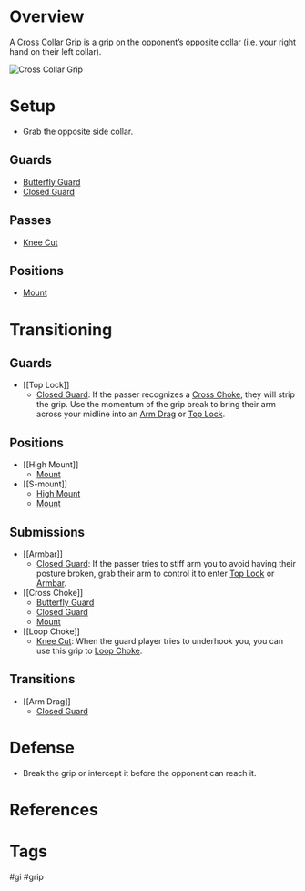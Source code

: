# Overview
A <u>Cross Collar Grip</u> is a grip on the opponent’s opposite collar (i.e. your right hand on their left collar).

![Cross Collar Grip](https://keenanonline.com/wp-content/uploads/2018/12/Cross-Grip-on-the-Collar-01.jpg)
# Setup
- Grab the opposite side collar.
## Guards
- [Butterfly Guard](obsidian://open?vault=Obsidian-BJJ-Notes&file=Guards%2FButterfly%20Guard)
- [Closed Guard](obsidian://open?vault=Obsidian-BJJ-Notes&file=Guards%2FClosed%20Guard)
## Passes
- [Knee Cut](obsidian://open?vault=Obsidian-BJJ-Notes&file=Guard%20Passes%2FKnee%20Cut)
## Positions
- [Mount](obsidian://open?vault=Obsidian-BJJ-Notes&file=Positions%2FMount)
# Transitioning
## Guards
- [[Top Lock]]
	- [Closed Guard](obsidian://open?vault=Obsidian-BJJ-Notes&file=Guards%2FClosed%20Guard): If the passer recognizes a [Cross Choke](obsidian://open?vault=Obsidian-BJJ-Notes&file=Submissions%2FCross%20Choke), they will strip the grip. Use the momentum of the grip break to bring their arm across your midline into an [Arm Drag](obsidian://open?vault=Obsidian-BJJ-Notes&file=Transitions%2FArm%20Drag) or [Top Lock](obsidian://open?vault=Obsidian-BJJ-Notes&file=Guards%2FTop%20Lock).
## Positions
- [[High Mount]]
	- [Mount](obsidian://open?vault=Obsidian-BJJ-Notes&file=Positions%2FMount)
- [[S-mount]]
	- [High Mount](obsidian://open?vault=Obsidian-BJJ-Notes&file=Positions%2FHigh%20Mount)
	- [Mount](obsidian://open?vault=Obsidian-BJJ-Notes&file=Positions%2FMount)
## Submissions
- [[Armbar]]
	- [Closed Guard](obsidian://open?vault=Obsidian-BJJ-Notes&file=Guards%2FClosed%20Guard): If the passer tries to stiff arm you to avoid having their posture broken, grab their arm to control it to enter [Top Lock](obsidian://open?vault=Obsidian-BJJ-Notes&file=Guards%2FTop%20Lock) or [Armbar](obsidian://open?vault=Obsidian-BJJ-Notes&file=Submissions%2FArmbar).
- [[Cross Choke]]
	- [Butterfly Guard](obsidian://open?vault=Obsidian-BJJ-Notes&file=Guards%2FButterfly%20Guard)
	- [Closed Guard](obsidian://open?vault=Obsidian-BJJ-Notes&file=Guards%2FClosed%20Guard)
	- [Mount](obsidian://open?vault=Obsidian-BJJ-Notes&file=Positions%2FMount)
- [[Loop Choke]]
	- [Knee Cut](obsidian://open?vault=Obsidian-BJJ-Notes&file=Guard%20Passes%2FKnee%20Cut): When the guard player tries to underhook you, you can use this grip to [Loop Choke](obsidian://open?vault=Obsidian-BJJ-Notes&file=Submissions%2FLoop%20Choke).
## Transitions
- [[Arm Drag]]
	- [Closed Guard](obsidian://open?vault=Obsidian-BJJ-Notes&file=Guards%2FClosed%20Guard)
# Defense
- Break the grip or intercept it before the opponent can reach it.
# References
# Tags
#gi #grip 
